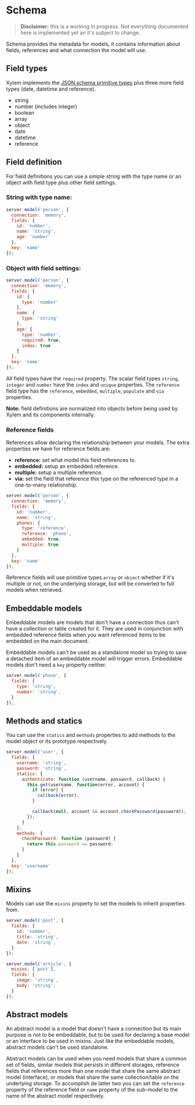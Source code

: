 # Schema

 > **Disclaimer:** this is a working in progress. Not everything documented here is implemented yet an it's subject to change.

Schema provides the metadata for models, it contains information about fields, references and what connection the model will use.

## Field types

Xylem implements the [JSON schema primitive types](http://json-schema.org/latest/json-schema-core.html#anchor8) plus three more field types (date, datetime and reference).

 - string
 - number (includes integer)
 - boolean
 - array
 - object
 - date
 - datetime
 - reference

## Field definition

For field definitions you can use a simple string with the type name or an object with field type plus other field settings.

### String with type name:

```js
server.model('person', {
  connection: 'memory',
  fields: {
    id: 'number',
    name: 'string',
    age: 'number'
  },
  key: 'name'
});
```

### Object with field settings:

```js
server.model('person', {
  connection: 'memory',
  fields: {
    id: {
      type: 'number'
    },
    name: {
      type: 'string'
    },
    age: {
      type: 'number',
      required: true,
      index: true
    }
  },
  key: 'name'
});
```

All field types have the `required` property. The scalar field types `string`, `integer` and `number` have the `index` and `unique` properties. The `reference` field type has the `reference`, `embedded`, `multiple`, `populate` and `via` properties.

**Note:** field definitions are normalized into objects before being used by Xylem and its components internally.

### Reference fields

References allow declaring the relationship between your models. The extra properties we have for reference fields are:

 - **reference:** set what model this field references to.
 - **embedded:** setup an embedded reference.
 - **multiple:** setup a multiple reference.
 - **via:** set the field that reference this type on the referenced type in a one-to-many relationship.

```js
server.model('person', {
  connection: 'memory',
  fields: {
    id: 'number',
    name: 'string',
    phones: {
      type: 'reference',
      reference: 'phone',
      embedded: true,
      multiple: true
    }
  },
  key: 'name'
});
```

Reference fields will use primitive types `array` or `object` whether if it's multiple or not, on the underlying storage, but will be converted to full models when retrieved.

## Embeddable models

Embeddable models are models that don't have a connection thus can't have a collection or table created for it. They are used in conjunction with embedded reference fields when you want referenced items to be embedded on the main document.

Embeddable models can't be used as a standalone model so trying to save a detached item of an embeddable model will trigger errors. Embeddable models don't need a `key` property neither.

```js
server.model('phone', {
  fields: {
    type: 'string',
    number: 'string',
  }
});
```

## Methods and statics

You can use the `statics` and `methods` properties to add methods to the model object or its prototype respectively.

```js
server.model('user', {
  fields: {
    username: 'string',
    password: 'string',
    statics: {
      authenticate: function (username, password, callback) {
        this.get(username, function(error, account) {
          if (error) {
            callback(error);
          }

          callback(null, account && account.checkPassword(password));
        });
      }
    },
    methods: {
      checkPassword: function (password) {
        return this.password == password;
      }
    }
  },
  key: 'username'
});
```

## Mixins

Models can use the `mixins` property to set the models to inherit properties from.

```js
server.model('post', {
  fields: {
    id: 'number',
    title: 'string',
    date: 'string',
  }
});
```

```js
server.model('article', {
  mixins: ['post'],
  fields: {
    image: 'string',
    body: 'string',
  }
});
```

## Abstract models

An abstract model is a model that doesn't have a connection but its main purpose is not to be embeddable, but to be used for declaring a base model or an interface to be used in mixins. Just like the embeddable models, abstract models can't be used standalone.

Abstract models can be used when you need models that share a common set of fields, similar models that persists in different storages, reference fields that references more than one model that share the same abstract model (interface), or models that share the same collection/table on the underlying storage. To accomplish de latter two you can set the `reference` property of the reference field or `name` property of the sub-model to the name of the abstract model respectively.
